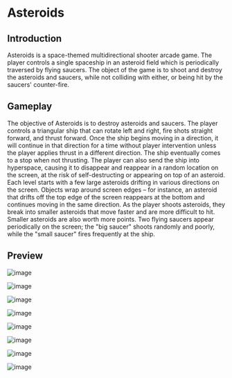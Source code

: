 # Asteroids
## Introduction

Asteroids is a space-themed multidirectional shooter arcade game. The player controls a single spaceship in an asteroid field which is periodically traversed by flying saucers. The object of the game is to shoot and destroy the asteroids and saucers, while not colliding with either, or being hit by the saucers' counter-fire.

## Gameplay

The objective of Asteroids is to destroy asteroids and saucers. The player controls a triangular ship that can rotate left and right, fire shots straight forward, and thrust forward. Once the ship begins moving in a direction, it will continue in that direction for a time without player intervention unless the player applies thrust in a different direction. The ship eventually comes to a stop when not thrusting. The player can also send the ship into hyperspace, causing it to disappear and reappear in a random location on the screen, at the risk of self-destructing or appearing on top of an asteroid. Each level starts with a few large asteroids drifting in various directions on the screen. Objects wrap around screen edges – for instance, an asteroid that drifts off the top edge of the screen reappears at the bottom and continues moving in the same direction. As the player shoots asteroids, they break into smaller asteroids that move faster and are more difficult to hit. Smaller asteroids are also worth more points. Two flying saucers appear periodically on the screen; the "big saucer" shoots randomly and poorly, while the "small saucer" fires frequently at the ship.

 ## Preview

![image](https://user-images.githubusercontent.com/86531927/153608758-5dcd66a8-0078-4ee6-bda1-d68cbea2b037.png)

![image](https://user-images.githubusercontent.com/86531927/153609082-95a1c51b-7185-4ead-a2a5-aeca241ab781.png)

![image](https://user-images.githubusercontent.com/86531927/153609147-59e78db8-5fc3-4d6c-8de1-7e0844eaf432.png)

![image](https://user-images.githubusercontent.com/86531927/153609215-5d5eceed-ca1f-4c70-a7b9-7f6f97a04057.png)

![image](https://user-images.githubusercontent.com/86531927/153609329-010a1a24-6ab1-46c3-892d-bf564e2c2a54.png)

![image](https://user-images.githubusercontent.com/86531927/153609388-4f05e513-a0b5-4c0d-94e3-5df0ca1d7d19.png)

![image](https://user-images.githubusercontent.com/86531927/153609705-ac9666ce-5980-449d-8357-afdaae867767.png)

![image](https://user-images.githubusercontent.com/86531927/153610116-3cb63522-d752-4acc-8271-eaf8b1d95149.png)
